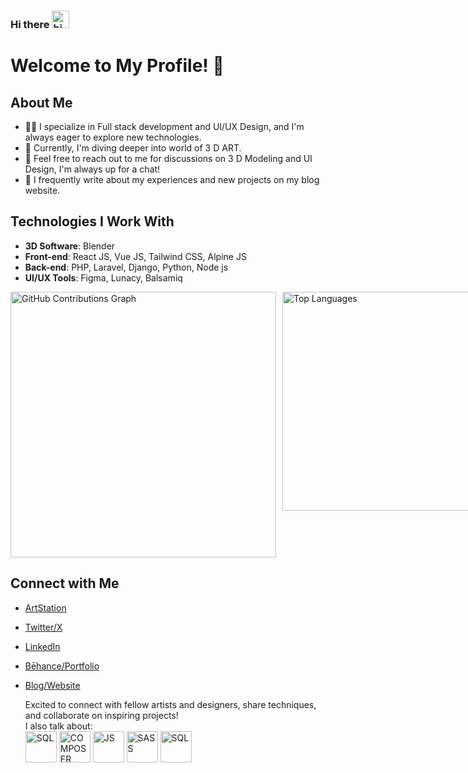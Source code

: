 ### Hi there <img src="https://user-images.githubusercontent.com/1303154/88677602-1635ba80-d120-11ea-84d8-d263ba5fc3c0.gif" width="28px" alt="hi">
# Welcome to My Profile! 🚀

## About Me

- 👨‍💻 I specialize in Full stack development and UI/UX Design, and I'm always eager to explore new technologies.
- 🌱 Currently, I'm diving deeper into world of 3 D ART.
- 💬 Feel free to reach out to me for discussions on 3 D Modeling and UI Design, I'm always up for a chat!
- 📝 I frequently write about my experiences and new projects on my blog website.

## Technologies I Work With

- **3D Software**: Blender
- **Front-end**: React JS, Vue JS, Tailwind CSS, Alpine JS
- **Back-end**: PHP, Laravel, Django, Python, Node js
- **UI/UX Tools**: Figma, Lunacy, Balsamiq

<div style="display: flex; gap: 10px;">
  <img src="https://github-readme-stats.vercel.app/api?username=KWIZERA-CALEB&show_icons=true&count_private=true&include_all_commits=true&theme=radical" style="width: 425px;" alt="GitHub Contributions Graph">
  <img src="https://github-readme-stats.vercel.app/api/top-langs/?username=KWIZERA-CALEB&layout=compact&theme=radical&card_width=445" style="width: 350px;" alt="Top Languages">
</div>





## Connect with Me

- [ArtStation](https://www.artstation.com/kwizeracaleb8)
- [Twitter/X](https://twitter.com/KwizeraCaleb)
- [LinkedIn](https://www.linkedin.com/in/kwizera-caleb-391716292/)
- [Bēhance/Portfolio](https://www.behance.net/kwizeracaleb)
- [Blog/Website](https://designui.infinityfreeapp.com)

  Excited to connect with fellow artists and designers, share techniques, and collaborate on inspiring projects!<br>
  I also talk about:<br>
   <img src="https://github.com/KWIZERA-CALEB/KWIZERA-CALEB/assets/146452204/ed7de1f5-bba1-4e55-ac2d-8e027b3debdc.png" alt="SQL" width="50" height="50"> <img src="https://github.com/KWIZERA-CALEB/KWIZERA-CALEB/assets/146452204/ff2182db-19fe-4213-abca-b1339c9224d4.png" alt="COMPOSER" width="50" height="50"> <img src="https://github.com/KWIZERA-CALEB/KWIZERA-CALEB/assets/146452204/b4e881fb-be16-4854-9ce5-feedc58ad067.png" alt="JS" width="50" height="50"> <img src="https://github.com/KWIZERA-CALEB/KWIZERA-CALEB/assets/146452204/5a435baa-4f73-4456-9643-c5742144e522.png" alt="SASS" width="50" height="50"> <img src="https://github.com/KWIZERA-CALEB/KWIZERA-CALEB/assets/146452204/b5efafbf-1e3e-461e-8181-1561909f2b15.png" alt="SQL" width="50" height="50">

  
 


